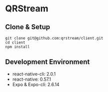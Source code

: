# QRStream


## Clone & Setup
``` shell
git clone git@github.com:qrstream/client.git
cd client
npm install
```
## Development Environment
 - react-native-cli: 2.0.1
 - react-native: 0.57.1
 - Expo & Expo-cli: 2.6.14